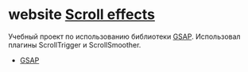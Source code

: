 # website [Scroll effects](https://miroshairk.github.io/website-Scroll-effects/)
Учебный проект по использованию библиотеки [GSAP](https://github.com/greensock/GSAP). Использовал плагины ScrollTrigger и ScrollSmoother.
- [GSAP](https://greensock.com/)
